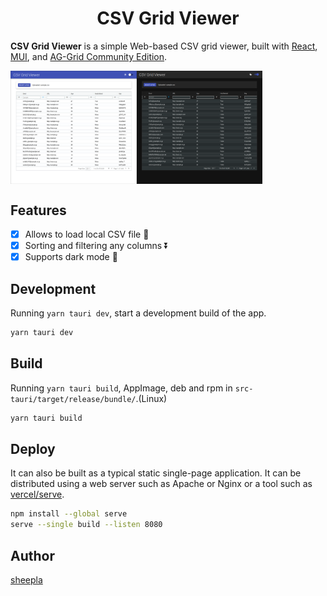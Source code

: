 <div align="center">
  
# CSV Grid Viewer

</div>

**CSV Grid Viewer** is a simple Web-based CSV grid viewer, built with [React](https://react.dev), [MUI](https://mui.com), and [AG-Grid Community Edition](https://www.ag-grid.com/).

<div align="center" style="display: flex; align-items: center;">
  <img src="./screenshots/screenshot_light.png" width="40%">
  <img src="./screenshots/screenshot_dark.png" width="40%">
</div>

## Features

- [x] Allows to load local CSV file 📝
- [x] Sorting and filtering any columns ⏬
- [x] Supports dark mode 🌙

## Development

Running `yarn tauri dev`, start a development build of the app.

```sh
yarn tauri dev
```

## Build

Running `yarn tauri build`, AppImage, deb and rpm in `src-tauri/target/release/bundle/`.(Linux)

```sh
yarn tauri build
```

## Deploy

It can also be built as a typical static single-page application. 
It can be distributed using a web server such as Apache or Nginx or a tool such as [vercel/serve](https://github.com/vercel/serve).

```sh
npm install --global serve
serve --single build --listen 8080
```

## Author

[sheepla](https://github.com/sheepla)
